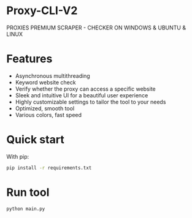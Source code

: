 # Proxy-CLI-V2

PROXIES PREMIUM SCRAPER - CHECKER ON WINDOWS &amp; UBUNTU &amp; LINUX

# Features

- Asynchronous multithreading
- Keyword website check
- Verify whether the proxy can access a specific website
- Sleek and intuitive UI for a beautiful user experience
- Highly customizable settings to tailor the tool to your needs
- Optimized, smooth tool
- Various colors, fast speed

# Quick start

With pip:

```bash
pip install -r requirements.txt
```

# Run tool
```bash
python main.py
```
